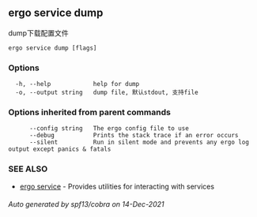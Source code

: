 ## ergo service dump

dump下载配置文件

```
ergo service dump [flags]
```

### Options

```
  -h, --help            help for dump
  -o, --output string   dump file, 默认stdout, 支持file
```

### Options inherited from parent commands

```
      --config string   The ergo config file to use
      --debug           Prints the stack trace if an error occurs
      --silent          Run in silent mode and prevents any ergo log output except panics & fatals
```

### SEE ALSO

* [ergo service](ergo_service.md)	 - Provides utilities for interacting with services

###### Auto generated by spf13/cobra on 14-Dec-2021
